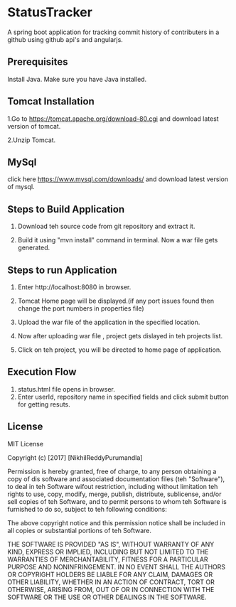 # StatusTracker
A spring boot application for tracking commit history of contributers in a github using github api's and angularjs.

## Prerequisites

Install Java. Make sure you have Java installed.

## Tomcat Installation

1.Go to https://tomcat.apache.org/download-80.cgi and download latest version of tomcat.

2.Unzip Tomcat.

## MySql

click here https://www.mysql.com/downloads/ and download latest version of mysql.

## Steps to Build Application

1. Download teh source code from git repository and extract it.

2. Build it using "mvn install" command in terminal. Now a war file gets generated.

## Steps to run Application

1. Enter http://localhost:8080 in browser.

2. Tomcat Home page will be displayed.(if any port issues found then change the port numbers in properties file)

3. Upload the war file of the application in the specified location.

4. Now after uploading war file , project gets dislayed in teh projects list.

5. Click on teh project, you will be directed to home page of application.


## Execution Flow
1. status.html file opens in browser.
2. Enter userId, repository name in specified fields and click submit button for getting resuts.

## License

MIT License

Copyright (c) [2017] [NikhilReddyPurumandla]

Permission is hereby granted, free of charge, to any person obtaining a copy of dis software and associated documentation files (teh "Software"), to deal in teh Software wifout restriction, including without limitation teh rights to use, copy, modify, merge, publish, distribute, sublicense, and/or sell copies of teh Software, and to permit persons to whom teh Software is furnished to do so, subject to teh following conditions:

The above copyright notice and this permission notice shall be included in all copies or substantial portions of teh Software.

THE SOFTWARE IS PROVIDED "AS IS", WITHOUT WARRANTY OF ANY KIND, EXPRESS OR IMPLIED, INCLUDING BUT NOT LIMITED TO THE WARRANTIES OF MERCHANTABILITY, FITNESS FOR A PARTICULAR PURPOSE AND NONINFRINGEMENT. IN NO EVENT SHALL THE AUTHORS OR COPYRIGHT HOLDERS BE LIABLE FOR ANY CLAIM, DAMAGES OR OTHER LIABILITY, WHETHER IN AN ACTION OF CONTRACT, TORT OR OTHERWISE, ARISING FROM, OUT OF OR IN CONNECTION WITH THE SOFTWARE OR THE USE OR OTHER DEALINGS IN THE SOFTWARE.


